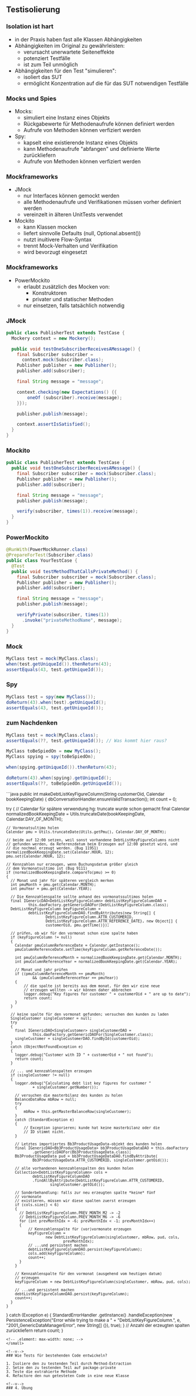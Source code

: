 <!--s-->
## Testisolierung

<!--v-->
### Isolation ist hart

* in der Praxis haben fast alle Klassen Abhängigkeiten
* Abhängigkeiten im Original zu gewährleisten:
  * verursacht unerwartete Seiteneffekte
  * potenziert Testfälle
  * ist zum Teil unmöglich
* Abhängigkeiten für den Test "simulieren": <!-- .element: class="fragment" data-fragment-index="2" -->
  * isoliert das SUT
  * ermöglicht Konzentration auf die für das SUT notwendigen Testfälle

<!--v-->
### Mocks und Spies

* Mocks:
  * simuliert eine Instanz eines Objekts
  * Rückgabewerte für Methodenaufrufe können definiert werden
  * Aufrufe von Methoden können verfiziert werden
* Spy:
  * kapselt eine existierende Instanz eines Objekts
  * kann Methodenaufrufe "abfangen" und definierte Werte zurückliefern
  * Aufrufe von Methoden können verfiziert werden

<!--v-->
### Mockframeworks

* JMock
  * nur Interfaces können gemockt werden
  * alle Methodenaufrufe und Verifikationen müssen vorher definiert werden
  * vereinzelt in älteren UnitTests verwendet
* Mockito
  * kann Klassen mocken
  * liefert sinnvolle Defaults (null, Optional.absent())
  * nutzt inuitivere Flow-Syntax
  * trennt Mock-Verhalten und Verifikation
  * wird bevorzugt eingesetzt

<!--v-->
### Mockframeworks

* PowerMockito
  * erlaubt zusätzlich des Mocken von:
    * Konstruktoren
    * privater und statischer Methoden
  * nur einsetzen, falls tatsächlich notwendig

<!--v-->
### JMock

```java
public class PublisherTest extends TestCase {
  Mockery context = new Mockery();

  public void testOneSubscriberReceivesAMessage() {
    final Subscriber subscriber =
      context.mock(Subscriber.class);
    Publisher publisher = new Publisher();
    publisher.add(subscriber);

    final String message = "message";

    context.checking(new Expectations() {{
        oneOf (subscriber).receive(message);
    }});

    publisher.publish(message);

    context.assertIsSatisfied();
  }
}
```

<!--v-->
### Mockito

```java
public class PublisherTest extends TestCase {
  public void testOneSubscriberReceivesAMessage() {
    final Subscriber subscriber = mock(Subscriber.class);
    Publisher publisher = new Publisher();
    publisher.add(subscriber);

    final String message = "message";
    publisher.publish(message);

    verify(subscriber, times(1)).receive(message);
  }
}
```

<!--v-->
### PowerMockito

```java
@RunWith(PowerMockRunner.class)
@PrepareForTest(Subscriber.class)
public class YourTestCase {
  @Test
  public void testMethodThatCallsPrivateMethod() {
    final Subscriber subscriber = mock(Subscriber.class);
    Publisher publisher = new Publisher();
    publisher.add(subscriber);

    final String message = "message";
    publisher.publish(message);

    verifyPrivate(subscriber, times(1))
      .invoke("privateMethodName", message);
  }
}
```

<!--v-->
### Mock

```java
MyClass test = mock(MyClass.class);
when(test.getUniqueId()).thenReturn(43);
assertEquals(43, test.getUniqueId());
```

### Spy

```java
MyClass test = spy(new MyClass());
doReturn(43).when(test).getUniqueId();
assertEquals(43, test.getUniqueId());
```

<!--v-->
### zum  Nachdenken

```java
MyClass test = mock(MyClass.class);
assertEquals(??, test.getUniqueId()); // Was kommt hier raus?

MyClass toBeSpiedOn = new MyClass();
MyClass spying = spy(toBeSpiedOn);

when(spying.getUniqueId()).thenReturn(43);

doReturn(43).when(spying).getUniqueId();
assertEquals(??, toBeSpiedOn.getUniqueId());
```

<!--v-->
<small>
```java
public int makeDebtListKeyFigureColumn(String customerOid, Calendar bookKeepingDate)
{
  dbConversationHandler.ensureValidTransaction();
  int count = 0;

  try
  {
    // Calendar für spätere verwendung hg: truncate wurde schon gemacht
    final Calendar normalizedBookKeepingDate =
            Utils.truncateDate(bookKeepingDate, Calendar.DAY_OF_MONTH);

    // Vormonatsultimo holen
    Calendar pmu = Utils.truncateDate(Utils.getPmu(), Calendar.DAY_OF_MONTH);

    // beide auf 12:00 setzen, weil sonst vorhandene DebtListKeyFigureColumns nicht
    // gefunden werden, da Referenzdatum beim Erzeugen auf 12:00 gesetzt wird, und
    // die nochmal erzeugt werden. (Bug 11951)
    normalizedBookKeepingDate.set(Calendar.HOUR, 12);
    pmu.set(Calendar.HOUR, 12);

    // Kennzahlen nur erzeugen, wenn Buchungsdatum größer gleich
    // dem Vormonatsultimo ist (Bug 9111)
    if (normalizedBookKeepingDate.compareTo(pmu) >= 0)
    {
      // Monat und jahr für späteren vergleich merken
      int pmuMonth = pmu.get(Calendar.MONTH);
      int pmuYear = pmu.get(Calendar.YEAR);

      // Die Kennzahlenspalte sollte anhand des vormonatssultimos holen
      final IGenericDAO<DebtListKeyFigureColumn> debtListKeyFigureColumnDAO =
              this.daoFactory.getGenericDAOFor(DebtListKeyFigureColumn.class);
      DebtListKeyFigureColumn keyFigureColumn =
              debtListKeyFigureColumnDAO.findByAttributes(new String[] {
                      DebtListKeyFigureColumn.ATTR_CUSTOMERID,
                      DebtListKeyFigureColumn.ATTR_REFERENCE_DATE}, new Object[] {
                      customerOid, pmu.getTime()});

      // prüfen, ob wir für den vormonat schon eine spalte haben
      if (keyFigureColumn != null)
      {
        Calendar pmuColumnReferenceDate = Calendar.getInstance();
        pmuColumnReferenceDate.setTime(keyFigureColumn.getReferenceDate());

        int pmuColumnReferenceMonth = normalizedBookKeepingDate.get(Calendar.MONTH);
        int pmuColumnReferenceYear = normalizedBookKeepingDate.get(Calendar.YEAR);

        // Monat und jahr prüfen
        if ((pmuColumnReferenceMonth == pmuMonth)
                && (pmuColumnReferenceYear == pmuYear))
        {
            // die spalte ist bereits aus dem monat, für den wir eine neue
            // erzeugen wollten -> wir können daher abbrechen
            logger.debug("Key figures for customer " + customerOid + " are up to date");
            return count;
        }
      }

      // keine spalte für den vormonat gefunden; versuchen den kunden zu laden
      SingleCustomer singleCustomer = null;
      try
      {
        final IGenericDAO<SingleCustomer> singleCustomerDAO =
                this.daoFactory.getGenericDAOFor(SingleCustomer.class);
        singleCustomer = singleCustomerDAO.findById(customerOid);
      }
      catch (ObjectNotFoundException e)
      {
        logger.debug("Customer with ID " + customerOid + " not found");
        return count;
      }

      // ... und kennzahlenspalten erzeugen
      if (singleCustomer != null)
      {
        logger.debug("Calculating debt list key figures for customer "
                + singleCustomer.getNumber());

        // versuchen die masterbilanz des kunden zu holen
        BalanceDataRow mbRow = null;
        try
        {
            mbRow = this.getMasterBalanceRow(singleCustomer);
        }
        catch (StandardException e)
        {
            // Exception ignorieren; kunde hat keine masterbilanz oder die
            // ID stimmt nicht.
        }

        // Letztes importiertes Bb3ProductUsageData-objekt des kunden holen
        final IGenericDAO<Bb3ProductUsageData> bb3ProductUsageDataDAO = this.daoFactory
                .getGenericDAOFor(Bb3ProductUsageData.class);
        Bb3ProductUsageData pud = bb3ProductUsageDataDAO.findByAttribute(
                Bb3ProductUsageData.ATTR_CUSTOMERID, singleCustomer.getOid());

        // alle vorhandenen kennzahlenspalten des kunden holen
        Collection<DebtListKeyFigureColumn> cols =
                debtListKeyFigureColumnDAO
                .findAllByAttribute(DebtListKeyFigureColumn.ATTR_CUSTOMERID,
                        singleCustomer.getOid());

        // Sonderbehandlung: falls zur neu erzeugten spalte *keine* fünf
        // vormonate
        // existieren, müssen wir diese spalten zuerst erzeugen
        if (cols.size() < 6)
        {
          // DebtListKeyFigureColumn.PREV_MONTH_M2 -> -2
          // DebtListKeyFigureColumn.PREV_MONTH_M6 -> -6
          for (int prevMonthIdx = -6; prevMonthIdx < -1; prevMonthIdx++)
          {
              // Kennzahlenspalte für (vor)vormonate erzeugen
              keyFigureColumn =
                      new DebtListKeyFigureColumn(singleCustomer, mbRow, pud, cols,
                              prevMonthIdx);
              // ...und persistent machen
              debtListKeyFigureColumnDAO.persist(keyFigureColumn);
              cols.add(keyFigureColumn);
              count++;
          }
        }

        // Kennzahlenspalte für den vormonat (ausgehend vom heutigen datum)
        // erzeugen
        keyFigureColumn = new DebtListKeyFigureColumn(singleCustomer, mbRow, pud, cols);

        // ...und persistent machen
        debtListKeyFigureColumnDAO.persist(keyFigureColumn);
        count++;
      }
    }
  }
  catch (Exception e)
  {
      StandardErrorHandler
              .getInstance()
              .handleException(new PersistenceException("Error while trying to make a "
                                       + "DebtListKeyFigureColumn.", e,
                                       "2001_GenericDataManagerError", new String[] {}), true);
  }
  // Anzahl der erzeugten spalten zurückliefern
  return count;
}
```
<!-- .element: max-width: none; -->
</small>

<!--v-->
### Wie Tests für bestehenden Code entwickeln?

1. Isoliere den zu testenden Teil durch Method-Extraction
2. Setze den zu testenden Teil auf package-private
3. Teste die extrahierte Methode
4. Refactore den nun getesteten Code in eine neue Klasse

<!--v-->
### 4. Übung
